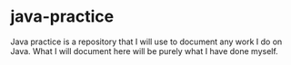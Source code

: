 # java-practice
Java practice is a repository that I will use to document any work I do on Java. What I will document here will be purely what I have done myself.
